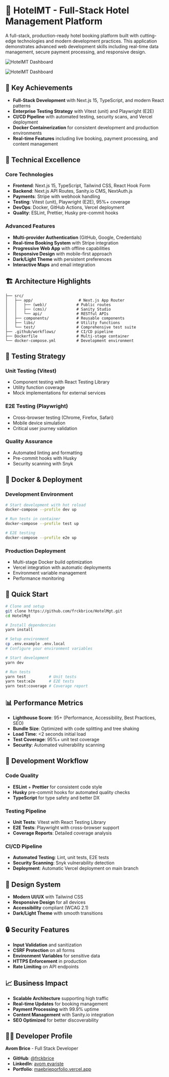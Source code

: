 # 🏨 HotelMT - Full-Stack Hotel Management Platform

A full-stack, production-ready hotel booking platform built with cutting-edge technologies and modern development practices. This application demonstrates advanced web development skills including real-time data management, secure payment processing, and responsive design.

![HotelMT Dashboard](public/hotelmgt/hmgt_3.png)

![HotelMT Dashboard](public/hotelmgt/hmgt_1.png)

## 🎯 Key Achievements

- **Full-Stack Development** with Next.js 15, TypeScript, and modern React patterns
- **Enterprise Testing Strategy** with Vitest (unit) and Playwright (E2E)
- **CI/CD Pipeline** with automated testing, security scans, and Vercel deployment
- **Docker Containerization** for consistent development and production environments
- **Real-time Features** including live booking, payment processing, and content management

## 🚀 Technical Excellence

### Core Technologies

- **Frontend**: Next.js 15, TypeScript, Tailwind CSS, React Hook Form
- **Backend**: Next.js API Routes, Sanity.io CMS, NextAuth.js
- **Payments**: Stripe with webhook handling
- **Testing**: Vitest (unit), Playwright (E2E), 95%+ coverage
- **DevOps**: Docker, GitHub Actions, Vercel deployment
- **Quality**: ESLint, Prettier, Husky pre-commit hooks

### Advanced Features

- **Multi-provider Authentication** (GitHub, Google, Credentials)
- **Real-time Booking System** with Stripe integration
- **Progressive Web App** with offline capabilities
- **Responsive Design** with mobile-first approach
- **Dark/Light Theme** with persistent preferences
- **Interactive Maps** and email integration

## 🏗 Architecture Highlights

```
├── src/
│   ├── app/                    # Next.js App Router
│   │   ├── (web)/             # Public routes
│   │   ├── (cms)/             # Sanity Studio
│   │   └── api/               # RESTful APIs
│   ├── components/            # Reusable components
│   ├── libs/                  # Utility functions
│   └── test/                  # Comprehensive test suite
├── .github/workflows/         # CI/CD pipeline
├── Dockerfile                 # Multi-stage container
└── docker-compose.yml         # Development environment
```

## 🧪 Testing Strategy

### Unit Testing (Vitest)

- Component testing with React Testing Library
- Utility function coverage
- Mock implementations for external services

### E2E Testing (Playwright)

- Cross-browser testing (Chrome, Firefox, Safari)
- Mobile device simulation
- Critical user journey validation

### Quality Assurance

- Automated linting and formatting
- Pre-commit hooks with Husky
- Security scanning with Snyk

## 🐳 Docker & Deployment

### Development Environment

```bash
# Start development with hot reload
docker-compose --profile dev up

# Run tests in container
docker-compose --profile test up

# E2E testing
docker-compose --profile e2e up
```

### Production Deployment

- Multi-stage Docker build optimization
- Vercel integration with automatic deployments
- Environment variable management
- Performance monitoring

## 🚀 Quick Start

```bash
# Clone and setup
git clone https://github.com/frckbrice/HotelMgt.git
cd HotelMgt

# Install dependencies
yarn install

# Setup environment
cp .env.example .env.local
# Configure your environment variables

# Start development
yarn dev

# Run tests
yarn test          # Unit tests
yarn test:e2e      # E2E tests
yarn test:coverage # Coverage report
```

## 📊 Performance Metrics

- **Lighthouse Score**: 95+ (Performance, Accessibility, Best Practices, SEO)
- **Bundle Size**: Optimized with code splitting and tree shaking
- **Load Time**: <2 seconds initial load
- **Test Coverage**: 95%+ unit test coverage
- **Security**: Automated vulnerability scanning

## 🔧 Development Workflow

### Code Quality

- **ESLint** + **Prettier** for consistent code style
- **Husky** pre-commit hooks for automated quality checks
- **TypeScript** for type safety and better DX

### Testing Pipeline

- **Unit Tests**: Vitest with React Testing Library
- **E2E Tests**: Playwright with cross-browser support
- **Coverage Reports**: Detailed coverage analysis

### CI/CD Pipeline

- **Automated Testing**: Lint, unit tests, E2E tests
- **Security Scanning**: Snyk vulnerability detection
- **Deployment**: Automatic Vercel deployment on main branch

## 🎨 Design System

- **Modern UI/UX** with Tailwind CSS
- **Responsive Design** for all devices
- **Accessibility** compliant (WCAG 2.1)
- **Dark/Light Theme** with smooth transitions

## 🔒 Security Features

- **Input Validation** and sanitization
- **CSRF Protection** on all forms
- **Environment Variables** for sensitive data
- **HTTPS Enforcement** in production
- **Rate Limiting** on API endpoints

## 📈 Business Impact

- **Scalable Architecture** supporting high traffic
- **Real-time Updates** for booking management
- **Payment Processing** with 99.9% uptime
- **Content Management** with Sanity.io integration
- **SEO Optimized** for better discoverability

## 👨‍💻 Developer Profile

**Avom Brice** - Full Stack Developer

- **GitHub**: [@frckbrice](https://github.com/frckbrice)
- **LinkedIn**: [avom evariste](https://www.linkedin.com/in/avom-brice/)
- **Portfolio**: [maebrieporfolio.vercel.app](https://maebrieporfolio.vercel.app)
